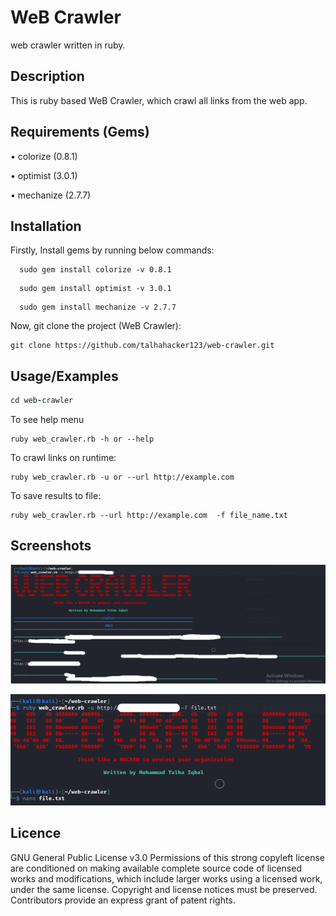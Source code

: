 
# WeB Crawler
web crawler written in ruby.
## Description
This is ruby based WeB Crawler, which crawl all links from the web app.
## Requirements (Gems)
• colorize (0.8.1)

• optimist (3.0.1)

• mechanize (2.7.7)

## Installation

Firstly, Install gems by running below commands:

```
  sudo gem install colorize -v 0.8.1
```
```
  sudo gem install optimist -v 3.0.1 
```
```
  sudo gem install mechanize -v 2.7.7
```
 Now, git clone the project (WeB Crawler):

 ```
git clone https://github.com/talhahacker123/web-crawler.git
 ```   
## Usage/Examples

```ruby
cd web-crawler
```
To see help menu
```
ruby web_crawler.rb -h or --help
```
To crawl links on runtime:
```
ruby web_crawler.rb -u or --url http://example.com
```
To save results to file:
```
ruby web_crawler.rb --url http://example.com  -f file_name.txt
```

## Screenshots

![web_scraper](https://github.com/talhahacker123/web-crawler/blob/main/project1.png)

![web_scraper1](https://github.com/talhahacker123/web-crawler/blob/main/project2.png)



## Licence
GNU General Public License v3.0
Permissions of this strong copyleft license are conditioned on making available complete source code of licensed works and modifications, which include larger works using a licensed work, under the same license. Copyright and license notices must be preserved. Contributors provide an express grant of patent rights.
